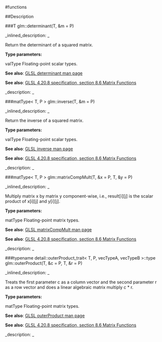 #functions


<!--
_visible: True_
_advanced: False_
-->

##Description






<!----------------------------------------------------------------------------->

###T glm::determinant(T, &m = P)

<!--
_syntax: glm::determinant(T, &m = P)_
_name: glm::determinant_
_returns: T_
_returns_description: _
_parameters: const matType< T, P > &m=P_
_version_started: 0.10.0_
_version_deprecated: _
_summary: _
_constant: False_
_static: False_
_visible: True_
_advanced: False_
-->

_inlined_description: _

Return the determinant of a squared matrix.


**Type parameters:**

valType Floating-point scalar types.


**See also**: <a href="http://www.opengl.org/sdk/docs/manglsl/xhtml/determinant.xml">GLSL determinant man page</a>

**See also**: <a href="http://www.opengl.org/registry/doc/GLSLangSpec.4.20.8.pdf">GLSL 4.20.8 specification, section 8.6 Matrix Functions</a>





_description: _







<!----------------------------------------------------------------------------->

###matType< T, P > glm::inverse(T, &m = P)

<!--
_syntax: glm::inverse(T, &m = P)_
_name: glm::inverse_
_returns: matType< T, P >_
_returns_description: _
_parameters: const matType< T, P > &m=P_
_version_started: 0.10.0_
_version_deprecated: _
_summary: _
_constant: False_
_static: False_
_visible: True_
_advanced: False_
-->

_inlined_description: _

Return the inverse of a squared matrix.


**Type parameters:**

valType Floating-point scalar types.


**See also**: <a href="http://www.opengl.org/sdk/docs/manglsl/xhtml/inverse.xml">GLSL inverse man page</a>

**See also**: <a href="http://www.opengl.org/registry/doc/GLSLangSpec.4.20.8.pdf">GLSL 4.20.8 specification, section 8.6 Matrix Functions</a>





_description: _







<!----------------------------------------------------------------------------->

###matType< T, P > glm::matrixCompMult(T, &x = P, T, &y = P)

<!--
_syntax: glm::matrixCompMult(T, &x = P, T, &y = P)_
_name: glm::matrixCompMult_
_returns: matType< T, P >_
_returns_description: _
_parameters: const matType< T, P > &x=P, const matType< T, P > &y=P_
_version_started: 0.10.0_
_version_deprecated: _
_summary: _
_constant: False_
_static: False_
_visible: True_
_advanced: False_
-->

_inlined_description: _

Multiply matrix x by matrix y component-wise, i.e.,
result[i][j] is the scalar product of x[i][j] and y[i][j].


**Type parameters:**

matType Floating-point matrix types.


**See also**: <a href="http://www.opengl.org/sdk/docs/manglsl/xhtml/matrixCompMult.xml">GLSL matrixCompMult man page</a>

**See also**: <a href="http://www.opengl.org/registry/doc/GLSLangSpec.4.20.8.pdf">GLSL 4.20.8 specification, section 8.6 Matrix Functions</a>





_description: _







<!----------------------------------------------------------------------------->

###typename detail::outerProduct_trait< T, P, vecTypeA, vecTypeB >::type glm::outerProduct(T, &c = P, T, &r = P)

<!--
_syntax: glm::outerProduct(T, &c = P, T, &r = P)_
_name: glm::outerProduct_
_returns: typename detail::outerProduct_trait< T, P, vecTypeA, vecTypeB >::type_
_returns_description: _
_parameters: const vecTypeA< T, P > &c=P, const vecTypeB< T, P > &r=P_
_version_started: 0.10.0_
_version_deprecated: _
_summary: _
_constant: False_
_static: False_
_visible: True_
_advanced: False_
-->

_inlined_description: _

Treats the first parameter c as a column vector
and the second parameter r as a row vector
and does a linear algebraic matrix multiply c * r.


**Type parameters:**

matType Floating-point matrix types.


**See also**: <a href="http://www.opengl.org/sdk/docs/manglsl/xhtml/outerProduct.xml">GLSL outerProduct man page</a>

**See also**: <a href="http://www.opengl.org/registry/doc/GLSLangSpec.4.20.8.pdf">GLSL 4.20.8 specification, section 8.6 Matrix Functions</a>





_description: _







<!----------------------------------------------------------------------------->

